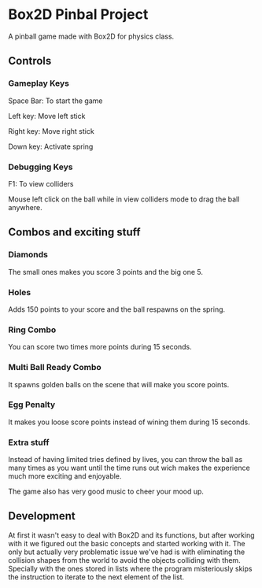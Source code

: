 # Box2D Pinbal Project

A pinball game made with Box2D for physics class.
 
## Controls

### Gameplay Keys
Space Bar: To start the game

Left key: Move left stick

Right key: Move right stick

Down key: Activate spring

### Debugging Keys
F1: To view colliders

Mouse left click on the ball while in view colliders mode to drag the ball anywhere.

## Combos and exciting stuff
### Diamonds
The small ones makes you score 3 points and the big one 5.
### Holes
Adds 150 points to your score and the ball respawns on the spring.
### Ring Combo
You can score two times more points during 15 seconds.
### Multi Ball Ready Combo
It spawns golden balls on the scene that will make you score points.
### Egg Penalty
It makes you loose score points instead of wining them during 15 seconds.
### Extra stuff
Instead of having limited tries defined by lives, you can throw the ball as many times as you want until the time runs out wich makes the experience much more exciting and enjoyable.

The game also has very good music to cheer your mood up.

## Development
At first it wasn't easy to deal with Box2D and its functions, but after working with it we figured out the basic concepts and started working with it. The only but actually very problematic issue we've had is with eliminating the collision shapes from the world to avoid the objects colliding with them. Specially with the ones stored in lists where the program misteriously skips the instruction to iterate to the next element of the list.
